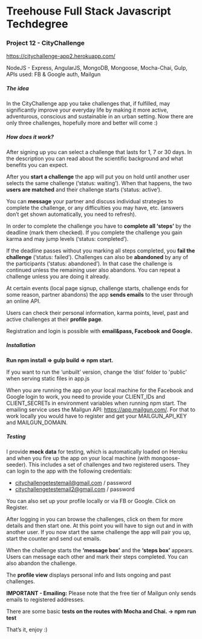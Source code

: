 # Treehouse Full Stack Javascript Techdegree
### Project 12 - CityChallenge

https://citychallenge-app2.herokuapp.com/

NodeJS - Express, AngularJS, MongoDB, Mongoose, Mocha-Chai, Gulp, APIs used: FB & Google auth, Mailgun

##### The idea
In the CityChallenge app you take challenges that, if fulfilled, may significantly improve your everyday life by making it more active, adventurous, conscious and sustainable in an urban setting. Now there are only three challenges, hopefully more and better will come :)

##### How does it work?
After signing up you can select a challenge that lasts for 1, 7 or 30 days. In the description you can read about the scientific background and what benefits you can expect.

After you **start a challenge** the app will put you on hold until another user selects the same challenge (‘status: waiting’). When that happens, the two **users are matched** and their challenge starts (‘status: active’).

You can **message** your partner  and discuss individual strategies to complete the challenge, or any difficulties you may have, etc. (answers don’t get shown automatically, you need to refresh).

In order to complete the challenge you have to **complete all ‘steps’** by the deadline (mark them checked). If you complete the challenge you gain karma and may jump levels (‘status: completed’).

If the deadline passes without you marking all steps completed, you **fail the challenge** (‘status: failed’). Challenges can also be **abandoned** by any of the participants (‘status: abandoned’). In that case the challenge is continued unless the remaining user also abandons. You can repeat a challenge unless you are doing it already.

At certain events (local page signup, challenge starts, challenge ends for some reason, partner abandons) the app **sends emails** to the user through an online API.

Users can check their personal information, karma points, level, past and active challenges at their **profile page**.

Registration and login is possible with **email&pass, Facebook and Google.**

##### Installation

**Run npm install => gulp build => npm start.**

If you want to run the ‘unbuilt’ version, change the ‘dist’ folder to 'public' when serving static files in app.js

When you are running the app on your local machine for the Facebook and Google login to work, you need to provide your CLIENT_IDs and CLIENT_SECRETs in environment variables when running npm start. The emailing service uses the Mailgun API: https://app.mailgun.com/. For that to work locally you would have to register and get your MAILGUN_API_KEY and MAILGUN_DOMAIN.

##### Testing

I provide **mock data** for testing, which is automatically loaded on Heroku and when you fire up the app on your local machine (with mongoose-seeder). This includes a set of challenges and two registered users. They can login to the app with the following credentials:
* citychallengetestemail@gmail.com / password
* citychallengetestemail2@gmail.com / password

You can also set up your profile locally or via FB or Google. Click on Register.

After logging in you can browse the challenges, click on them for more details and then start one. At this point you will have to sign out and in with another user. If you now start the same challenge the app will pair you up, start the counter and send out emails.

When the challenge starts the **‘message box’** and the **‘steps box’** appears. Users can message each other and mark their steps completed. You can also abandon the challenge.

The **profile view** displays personal info and lists ongoing and past challenges.

**IMPORTANT - Emailing:** Please note that the free tier of Mailgun only sends emails to registered addresses.

There are some basic **tests on the routes with Mocha and Chai. -> npm run test**

That’s it, enjoy :)
